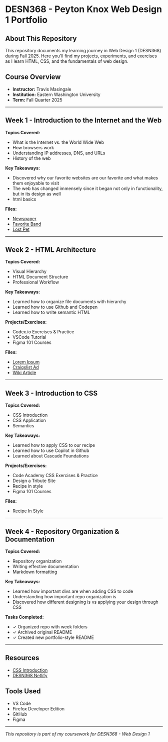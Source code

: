 # DESN368 - Peyton Knox Web Design 1 Portfolio

## About This Repository

This repository documents my learning journey in Web Design 1 (DESN368) during Fall 2025. Here you'll find my projects, experiments, and exercises as I learn HTML, CSS, and the fundamentals of web design.

## Course Overview

- **Instructor:** Travis Masingale
- **Institution:** Eastern Washington University
- **Term:** Fall Quarter 2025

---

## Week 1 - Introduction to the Internet and the Web

**Topics Covered:**
- What is the Internet vs. the World Wide Web
- How browsers work
- Understanding IP addresses, DNS, and URLs
- History of the web

**Key Takeaways:**
- Discovered why our favorite websites are our favorite and what makes them enjoyable to visit
- The web has changed immensely since it began not only in functionality, but in its design as well
- html basics

**Files:**
- [Newspaper](https://p3ytonk.github.io/DESN368-code-design-workspace-pk/week-1/newspaper.html)
- [Favorite Band](https://p3ytonk.github.io/DESN368-code-design-workspace-pk/week-1/favoriteband.html)
- [Lost Pet](https://p3ytonk.github.io/DESN368-code-design-workspace-pk/week-1/lostpet.html)

---

## Week 2 - HTML Architecture

**Topics Covered:**
- Visual Hierarchy
- HTML Document Structure
- Professional Workflow

**Key Takeaways:**
- Learned how to organize file documents with hierarchy
- Learned how to use Github and Codepen
- Learned how to write semantic HTML

**Projects/Exercises:**
- Codex.io Exercises & Practice
- VSCode Tutorial
- Figma 101 Courses

**Files:**
- [Lorem Ipsum](https://p3ytonk.github.io/DESN368-code-design-workspace-pk/week-2/lorem-ipsum.html)
- [Craigslist Ad](https://p3ytonk.github.io/DESN368-code-design-workspace-pk/week-2/craiglist-ad.html)
- [Wiki Article](https://p3ytonk.github.io/DESN368-code-design-workspace-pk/week-2/wiki-article.html)

---

## Week 3 - Introduction to CSS

**Topics Covered:**
- CSS Introduction
- CSS Application
- Semantics

**Key Takeaways:**
- Learned how to apply CSS to our recipe
- Learned how to use Copilot in Github
- Learned about Cascade Foundations

**Projects/Exercises:**
- Code Academy CSS Exercises & Practice
- Design a Tribute Site
- Recipe in style
- Figma 101 Courses

**Files:**
- [Recipe In Style](https://p3ytonk.github.io/DESN368-code-design-workspace-pk/week-2/recipe-site/recipe.html)

---

## Week 4 - Repository Organization & Documentation

**Topics Covered:**
- Repository organization
- Writing effective documentation
- Markdown formatting

**Key Takeaways:**
- Learned how important divs are when adding CSS to code
- Understanding how important repo organization is
- Discovered how different designing is vs applying your design through CSS

**Tasks Completed:**
- ✓ Organized repo with week folders
- ✓ Archived original README
- ✓ Created new portfolio-style README

---

## Resources

- [CSS Introduction](https://www.theodinproject.com/lessons/foundations-intro-to-css#properties-to-get-started-with)
- [DESN368 Netlify](https://desn368-f25.netlify.app/)

## Tools Used

- VS Code
- Firefox Developer Edition
- GitHub
- Figma

---

*This repository is part of my coursework for DESN368 - Web Design 1*
